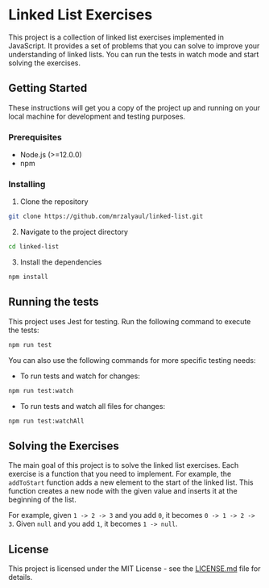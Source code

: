 # Linked List Exercises

This project is a collection of linked list exercises implemented in JavaScript. It provides a set of problems that you can solve to improve your understanding of linked lists. You can run the tests in watch mode and start solving the exercises.

## Getting Started

These instructions will get you a copy of the project up and running on your local machine for development and testing purposes.

### Prerequisites

- Node.js (>=12.0.0)
- npm

### Installing

1. Clone the repository
```bash
git clone https://github.com/mrzalyaul/linked-list.git
```

2. Navigate to the project directory
```bash
cd linked-list
```

3. Install the dependencies
```bash
npm install
```

## Running the tests

This project uses Jest for testing. Run the following command to execute the tests:

```bash
npm run test
```

You can also use the following commands for more specific testing needs:

- To run tests and watch for changes:
```bash
npm run test:watch
```

- To run tests and watch all files for changes:
```bash
npm run test:watchAll
```

## Solving the Exercises

The main goal of this project is to solve the linked list exercises. Each exercise is a function that you need to implement. For example, the `addToStart` function adds a new element to the start of the linked list. This function creates a new node with the given value and inserts it at the beginning of the list.

For example, given `1 -> 2 -> 3` and you add `0`, it becomes `0 -> 1 -> 2 -> 3`. Given `null` and you add `1`, it becomes `1 -> null`.

## License

This project is licensed under the MIT License - see the [LICENSE.md](https://github.com/mrzalyaul/linked-list/blob/main/LICENSE.md) file for details.